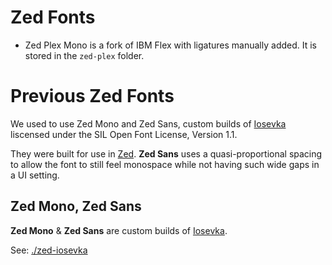 # Zed Fonts

* Zed Plex Mono is a fork of IBM Flex with ligatures manually added. It is stored in the `zed-plex` folder.

# Previous Zed Fonts

We used to use Zed Mono and Zed Sans, custom builds of [Iosevka](https://github.com/be5invis/Iosevka) liscensed under the SIL Open Font License, Version 1.1.

They were built for use in [Zed](https://zed.dev/). **Zed Sans** uses a quasi-proportional spacing to allow the font to still feel monospace while not having such wide gaps in a UI setting.

## Zed Mono, Zed Sans

**Zed Mono** & **Zed Sans** are custom builds of [Iosevka](https://github.com/be5invis/Iosevka).

See: [./zed-iosevka](./zed-iosevka)
